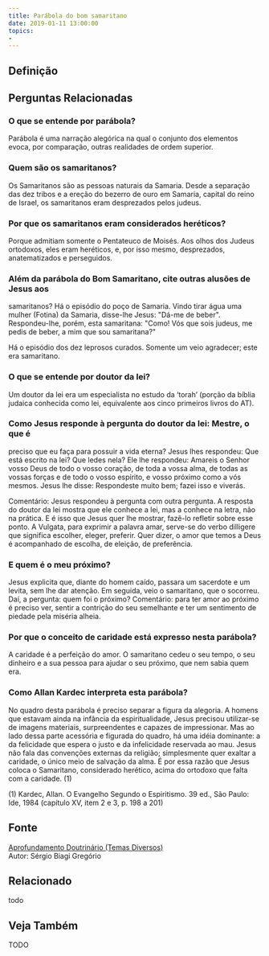 ```yaml
---
title: Parábola do bom samaritano
date: 2019-01-11 13:00:00
topics: 
- 
---
```


## Definição


## Perguntas Relacionadas

### O que se entende por parábola?
Parábola é uma narração alegórica na qual o conjunto dos elementos
evoca, por comparação, outras realidades de ordem superior.

### Quem são os samaritanos?
Os Samaritanos são as pessoas naturais da Samaria. Desde a separação das
dez tribos e a ereção do bezerro de ouro em Samaria, capital do reino de
Israel, os samaritanos eram desprezados pelos judeus.

### Por que os samaritanos eram considerados heréticos?
Porque admitiam somente o Pentateuco de Moisés. Aos olhos dos Judeus
ortodoxos, eles eram heréticos, e, por isso mesmo, desprezados,
anatematizados e perseguidos.

### Além da parábola do Bom Samaritano, cite outras alusões de Jesus aos
samaritanos?
Há o episódio do poço de Samaria. Vindo tirar água uma mulher (Fotina)
da Samaria, disse-lhe Jesus: "Dá-me de beber". Respondeu-lhe, porém,
esta samaritana: "Como! Vós que sois judeus, me pedis de beber, a mim
que sou samaritana?"

Há o episódio dos dez leprosos curados. Somente um veio agradecer; este
era samaritano.

### O que se entende por doutor da lei?
Um doutor da lei era um especialista no estudo da ‘torah’ (porção da
bíblia judaica conhecida como lei, equivalente aos cinco primeiros
livros do AT).

### Como Jesus responde à pergunta do doutor da lei: Mestre, o que é
preciso que eu faça para possuir a vida eterna?
Jesus lhes respondeu: Que está escrito na lei? Que ledes nela? Ele lhe
respondeu: Amareis o Senhor vosso Deus de todo o vosso coração, de toda
a vossa alma, de todas as vossas forças e de todo o vosso espírito, e
vosso próximo como a vós mesmos. Jesus lhe disse: Respondeste muito bem;
fazei isso e viverás.

Comentário: Jesus respondeu à pergunta com outra pergunta. A
resposta do doutor da lei mostra que ele conhece a lei, mas a conhece na
letra, não na prática. E é isso que Jesus quer lhe mostrar, fazê-lo
refletir sobre esse ponto. A Vulgata, para exprimir a palavra amar,
serve-se do verbo dilligere que significa escolher, eleger,
preferir. Quer dizer, o amor que temos a Deus é acompanhado de escolha,
de eleição, de preferência.

### E quem é o meu próximo?
Jesus explicita que, diante do homem caído, passara um sacerdote e um
levita, sem lhe dar atenção. Em seguida, veio o samaritano, que o
socorreu. Daí, a pergunta: quem foi o próximo?
Comentário: para ter amor ao próximo é preciso ver, sentir a
contrição do seu semelhante e ter um sentimento de piedade pela miséria
alheia.

### Por que o conceito de caridade está expresso nesta parábola?
A caridade é a perfeição do amor. O samaritano cedeu o seu tempo, o seu
dinheiro e a sua pessoa para ajudar o seu próximo, que nem sabia quem
era.

### Como Allan Kardec interpreta esta parábola?
No quadro desta parábola é preciso separar a figura da alegoria. A
homens que estavam ainda na infância da espiritualidade, Jesus precisou
utilizar-se de imagens materiais, surpreendentes e capazes de
impressionar. Mas ao lado dessa parte acessória e figurada do quadro, há
uma idéia dominante: a da felicidade que espera o justo e da
infelicidade reservada ao mau. Jesus não fala das convenções externas da
religião; simplesmente quer exaltar a caridade, o único meio de salvação
da alma. É por essa razão que Jesus coloca o Samaritano, considerado
herético, acima do ortodoxo que falta com a caridade. (1)







(1) Kardec, Allan. O Evangelho Segundo o Espiritismo. 39 ed., São
Paulo: Ide, 1984 (capítulo XV, item 2 e 3, p. 198 a 201)

## Fonte
[Aprofundamento Doutrinário (Temas Diversos)](https://sites.google.com/view/aprofundamentodoutrinario/parábola-do-bom-samaritano)  
Autor: Sérgio Biagi Gregório



## Relacionado
todo

## Veja Também
TODO


